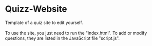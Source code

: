 # Quizz-Website
Template of a quiz site to edit yourself.
<br><br>
To use the site, you just need to run the "index.html". To add or modify questions, they are listed in the JavaScript file "script.js".
